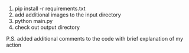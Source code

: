 1. pip install -r requirements.txt
2. add additional images to the input directory
3. python main.py
4. check out output directory

P.S. added additional comments to the code with brief explanation of my action